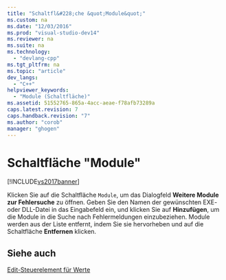 ```yaml
---
title: "Schaltfl&#228;che &quot;Module&quot;"
ms.custom: na
ms.date: "12/03/2016"
ms.prod: "visual-studio-dev14"
ms.reviewer: na
ms.suite: na
ms.technology: 
  - "devlang-cpp"
ms.tgt_pltfrm: na
ms.topic: "article"
dev_langs: 
  - "C++"
helpviewer_keywords: 
  - "Module (Schaltfläche)"
ms.assetid: 51552765-865a-4acc-aeae-f78afb73289a
caps.latest.revision: 7
caps.handback.revision: "7"
ms.author: "corob"
manager: "ghogen"
---
```

# Schaltfl&#228;che &quot;Module&quot;
[!INCLUDE[vs2017banner](../../assembler/inline/includes/vs2017banner.md)]

Klicken Sie auf die Schaltfläche `Module`, um das Dialogfeld **Weitere Module zur Fehlersuche** zu öffnen.  Geben Sie den Namen der gewünschten EXE\- oder DLL\-Datei in das Eingabefeld ein, und klicken Sie auf **Hinzufügen**, um die Module in die Suche nach Fehlermeldungen einzubeziehen.  Module werden aus der Liste entfernt, indem Sie sie hervorheben und auf die Schaltfläche **Entfernen** klicken.  
  
## Siehe auch  
 [Edit\-Steuerelement für Werte](../../build/reference/value-edit-control.md)